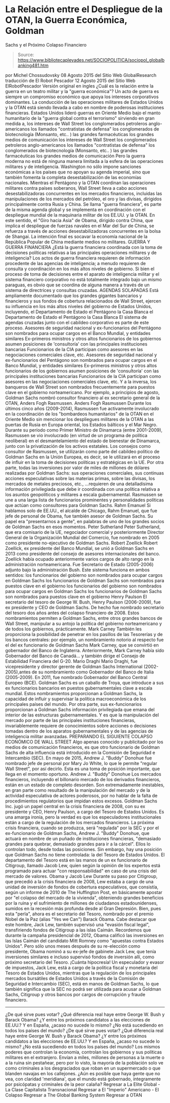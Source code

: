 # La Relación entre el Despliegue de la OTAN, la Guerra Económica, Goldman 
Sachs y el Próximo Colapso Financiero

> Source: https://www.bibliotecapleyades.net/SOCIOPOLITICA/sociopol_globalbanking481.htm

por Michel Chossudovsky 08 Agosto 2015
del Sitio Web GlobalResearch
traducción de El Robot Pescador
12 Agosto 2015
del Sitio Web ElRobotPescador
Versión original en ingles
¿Cuál es la relación entre la guerra en un teatro militar y la "guerra económica"? Un acto de guerra es siempre un compromiso económico que apoya los intereses corporativos dominantes. La conducción de las operaciones militares de Estados Unidos y la OTAN está siendo llevada a cabo en nombre de poderosas instituciones financieras. Estados Unidos lideró guerras en Oriente Medio bajo el manto humanitario de la "guerra global contra el terrorismo" sirviendo en gran medida a,
los intereses de Wall Street los conglomerados petroleros anglo-americanos los llamados "contratistas de defensa" los conglomerados de biotecnología (Monsanto, etc.. ) las grandes farmacéuticas los grandes medios de comunicación
los intereses de Wall Street
los conglomerados petroleros anglo-americanos
los llamados "contratistas de defensa"
los conglomerados de biotecnología (Monsanto, etc.. )
las grandes farmacéuticas
los grandes medios de comunicación
Pero la guerra moderna no está de ninguna manera limitada a la esfera de las operaciones militares y de inteligencia. Washington no sólo impone sanciones económicas a los países que no apoyan su agenda imperial, sino que también fomenta la completa desestabilización de las economías nacionales.
Mientras el Pentágono y la OTAN coordinan las operaciones militares contra países soberanos, Wall Street lleva a cabo acciones desestabilizadoras concurrentes en los mercados financieros, incluidas las manipulaciones de los mercados del petróleo, el oro y las divisas, dirigidos principalmente contra Rusia y China. Se llama "guerra financiera", es parte de la misma agenda global y se implementa en coordinación con el despliegue mundial de la maquinaria militar de los EE.UU. y la OTAN. En este sentido, el "Giro hacia Asia" de Obama, dirigido contra China, que implica el despliegue de fuerzas navales en el Mar del Sur de China, se refuerza a través de acciones desestabilizadoras concurrentes en la bolsa de Shangai. La intención final es socavar la economía nacional de la República Popular de China mediante medios no militares.
GUERRA Y GUERRA FINANCIERA ¿Está la guerra financiera coordinada con la toma de decisiones políticas relativas a las principales operaciones militares y de inteligencia? Los actos de guerra financiera requieren de información procedente de las agencias de inteligencia; a menudo requieren de consulta y coordinación en los más altos niveles de gobierno. Si bien el proceso de toma de decisiones entre el aparato de inteligencia militar y el sistema financiero corporativo no está totalmente integrado bajo un mismo paraguas, es obvio que se coordina de alguna manera a través de un sistema de directrices y consultas cruzadas.
AGENDAS SOLAPADAS Está ampliamente documentado que los grandes gigantes bancarios y financieros y sus fondos de cobertura relacionados de Wall Street, ejercen su influencia en los más altos niveles del gobierno de Estados Unidos, incluyendo,
el Departamento de Estado el Pentágono la Casa Blanca
el Departamento de Estado
el Pentágono
la Casa Blanca
El sistema de agendas cruzadas junto con el cabildeo corporativo es parte de este proceso.
Asesores de seguridad nacional y ex-funcionarios del Pentágono son nombrados para ocupar cargos en el Banco Mundial, y entidades similares Ex-primeros ministros y otros altos funcionarios de los gobiernos asumen posiciones de 'consultoría' con las principales instituciones bancarias Funcionarios de la CIA participan como asesores en las negociaciones comerciales clave, etc.
Asesores de seguridad nacional y ex-funcionarios del Pentágono son nombrados para ocupar cargos en el Banco Mundial, y entidades similares
Ex-primeros ministros y otros altos funcionarios de los gobiernos asumen posiciones de 'consultoría' con las principales instituciones bancarias
Funcionarios de la CIA participan como asesores en las negociaciones comerciales clave, etc.
Y a la inversa, los banqueros de Wall Street son nombrados frecuentemente para puestos clave en el gobierno norteamericano. Por ejemplo, a principios de agosto, Goldman Sachs nombró consultor financiero al ex secretario general de la OTAN, Anders Fogh Rasmussen.
Anders Fogh Rasmussen
Durante los últimos cinco años (2009-2014), Rasmussen fue activamente involucrado en la coordinación de los "bombardeos humanitarios" de la OTAN en el Oriente Medio sin mencionar los despliegues militares de la OTAN a las puertas de Rusia en Europa oriental, los Estados bálticos y el Mar Negro. Durante su período como Primer Ministro de Dinamarca (entre 2001-2009), Rasmussen se vio involucrado (en virtud de un programa de política neoliberal) en el desmantelamiento del estado de bienestar de Dinamarca, junto con la privatización de los activos estatales. Los consejos como consultor de Rasmussen, se utilizarán como parte del cabildeo político de Goldman Sachs en la Unión Europea, es decir, se le utilizará en el proceso de influir en la toma de decisiones políticas y estratégicas en la UE.
Por otra parte, todas las inversiones por valor de miles de millones de dólares realizadas por Goldman Sachs:
sus operaciones comerciales, sus continuas acciones especulativas sobre las materias primas, sobre las divisas, los mercados de metales preciosos, etc.,
...requieren de una detalladísima información privilegiada que debe ir coordinada con una política relativa a los asuntos geopolíticos y militares a escala gubernamental.
Rasmussen se une a una larga lista de funcionarios prominentes y personalidades políticas que actúan como consultores para Goldman Sachs.
Rahm Emanuel
Si hablamos solo de EE.UU., el alcalde de Chicago, Rahm Emanuel, que fue jefe de personal de Obama, fue también asesor de Goldman Sachs. Su papel era "presentarnos a gente", en palabras de uno de los grandes socios de Goldman Sachs en esos momentos.
Peter Sutherland
Peter Sutherland, que era comisario de la UE, negociador comercial y posteriormente Director General de la Organización Mundial del Comercio, fue nombrado en 2005 como presidente no-ejecutivo de Goldman Sachs.
Robert Zoellick
Robert Zoellick, ex presidente del Banco Mundial, se unió a Goldman Sachs en 2013 como presidente del consejo de asesores internacionales del banco. Zoellick había ocupado anteriormente varios cargos de alto rango en la administración norteamericana.
Fue Secretario de Estado (2005-2006) adjunto bajo la administración Bush. Este sistema funciona en ambos sentidos:
los funcionarios del gobierno son nombrados para ocupar cargos en Goldman Sachs los funcionarios de Goldman Sachs son nombrados para puestos clave en el gobierno
los funcionarios del gobierno son nombrados para ocupar cargos en Goldman Sachs
los funcionarios de Goldman Sachs son nombrados para puestos clave en el gobierno
Henry Paulson
El secretario del tesoro de George W. Bush, Henry Paulson (2006-2009), fue ex presidente y CEO de Goldman Sachs. De hecho fue nombrado secretario del tesoro dos años antes del colapso financiero de 2008. Estos nombramientos permiten a Goldman Sachs, entre otros grandes bancos de Wall Street, manipular a su antojo la política del gobierno norteamericano y de todos los gobiernos, prácticamente.
Mark Carney
También les proporciona la posibilidad de penetrar en los pasillos de las Tesorerías y de los bancos centrales:
por ejemplo, un nombramiento notorio al respecto fue el del ex funcionario de Goldman Sachs Mark Carney, que se convirtió en gobernador del Banco de Inglaterra.
Anteriormente, Mark Carney había sido Gobernador del Banco de Canadá... y también dirige el Consejo de Estabilidad Financiera del G-20.
Mario Draghi
Mario Draghi, fue vicepresidente y director gerente de Goldman Sachs International (2002-2005),antes de su nombramiento como Gobernador del Banco de Italia (2005-2009). En 2011, fue nombrado Gobernador del Banco Central Europeo (BCE). Goldman Sachs es un caballo de Troya, que introduce a sus ex funcionarios bancarios en puestos gubernamentales clave a escala mundial. Estos nombramientos proporcionan a Goldman Sachs, la capacidad de influir y supervisar la política macroeconómica de los principales países del mundo. Por otra parte, sus ex-funcionarios proporcionan a Goldman Sachs información privilegiada que emana del interior de las estructuras gubernamentales. Y es que la manipulación del mercado por parte de las principales instituciones financieras, invariablemente requiere de conocimientos sobre acciones o decisiones tomadas dentro de los aparatos gubernamentales y de las agencias de inteligencia militar avanzadas.
PREPARANDO EL SIGUIENTE COLAPSO ECONÓMICO DE WALL STREET Algo apenas conocido y publicitado por los medios de comunicación financieros, es que otro funcionario de Goldman Sachs de alta influencia está introducido en la Comisión de Seguridad e Intercambio (SEC). En mayo de 2015, Andrew J. "Buddy" Donohue fue nombrado jefe de personal por Mary Jo White, lo que le permite "regular Wall Street", por así decirlo. Esta es una toma de posición importante, que llega en el momento oportuno.
Andrew J. "Buddy" Donohue
Los mercados financieros, incluyendo el billonario mercado de los derivados financieros, están en un estado de completo desorden.
Son extremadamente inestables, en gran parte como resultado de la manipulación del mercado y de la actividad especulativa de actores poderosos, por no hablar de la falta de procedimientos regulatorios que impidan estos excesos. Goldman Sachs Inc. jugó un papel central en la crisis financiera de 2008, con su ex presidente y CEO, Henry Paulson, a cargo del Tesoro de Estados Unidos. Es una amarga ironía, pero la verdad es que los especuladores institucionales están a cargo de la regulación de los mercados financieros. La próxima crisis financiera, cuando se produzca, será "regulada" por la SEC y por el ex-funcionario de Goldman Sachs, Andrew J. "Buddy" Donohue, que actuará en nombre de un puñado de instituciones financieras,
"demasiado grandes para quebrar, demasiado grandes para ir a la cárcel".
Ellos lo controlan todo, desde todas las posiciones. Sin embargo, hay una posición que Goldman Sachs no tiene controlada:
la del Tesoro de Estados Unidos.
El departamento del Tesoro está en las manos de un ex funcionario de Citigroup, llamado Jacob Lew, quien según la opinión de los expertos está programado para actuar "con responsabilidad" en caso de una crisis del mercado de valores.
Obama y Jacob Lew
Durante su paso por Citigroup, que precedió a la crisis financiera de 2008, Lew estaba a cargo de una unidad de inversión de fondos de cobertura especulativos, que consistía, según un informe de 2010 de The Huffington Post, en básicamente apostar por "el colapso del mercado de la vivienda", obteniendo grandes beneficios por la ruina y el sufrimiento de millones de ciudadanos estadounidenses, sumidos en la recesión más profunda desde al Gran Depresión. Bien, pues esta "perla", ahora es el secretario del Tesoro, nombrado por el premio Nobel de la Paz (alias "Yes we Can") Barack Obama. Cabe destacar que este hombre, Jack Lew, también supervisó una "evasión fiscal legal", transfiriendo fondos de Citigroup a las islas Caimán. Recordemos que durante la campaña presidencial de 2012, Obama calificó las inversiones en las Islas Caimán del candidato Mitt Romney como "apuestas contra Estados Unidos". Pero sólo unos meses después de su re-elección como presidente, Obama nominó a su ex-jefe de gabinete Jack Lew, que tenía inversiones similares e incluso supervisó fondos de inversión allí, como próximo secretario del Tesoro. ¡Cuánta hipocresía! Un especulador y evasor de impuestos, Jack Lew, está a cargo de la política fiscal y monetaria del Tesoro de Estados Unidos, mientras que la regulación de los principales mercados bursátiles de Estados Unidos a través de la Comisión de Seguridad e Intercambio (SEC), está en manos de Goldman Sachs, lo que también significa que la SEC no podrá ser utilizada para acusar a Goldman Sachs, Citigroup y otros bancos por cargos de corrupción y fraude financiero.
***
¿De qué sirve pues votar? ¿Qué diferencia real haye entre George W. Bush y Barack Obama? ¿Y entre los próximos candidatos a las elecciones de EE.UU.? Y en España, ¿acaso no sucede lo mismo? ¿No está sucediendo en todos los países del mundo?
¿De qué sirve pues votar?
¿Qué diferencia real haye entre George W. Bush y Barack Obama?
¿Y entre los próximos candidatos a las elecciones de EE.UU.?
Y en España, ¿acaso no sucede lo mismo?
¿No está sucediendo en todos los países del mundo?
Los mismos poderes que controlan la economía, controlan los gobiernos y sus políticas militares en el extranjero.
Envían a miles, millones de personas a la muerte o a la ruina sin pestañear, pero por lo visto, la mayoría de la población solo ve como criminales a los desgraciados que roban en un supermercado o que blanden navajas en los callejones. ¿Aún es posible que haya gente que no vea, con claridad 'meridiana', que el mundo está gobernado, íntegramente por psicópatas y criminales de la peor calaña?
Regresar a La Elite Global - La Clase Capitalista Transnacional
Regresar a El "Imperio" Americano - El Colapso
Regresar a The Global Banking System
Regresar a OTAN
